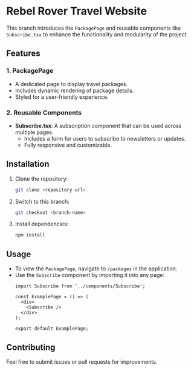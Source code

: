 # Rebel Rover Travel Website

This branch introduces the `PackagePage` and reusable components like `Subscribe.tsx` to enhance the functionality and modularity of the project.

## Features

### 1. **PackagePage**
- A dedicated page to display travel packages.
- Includes dynamic rendering of package details.
- Styled for a user-friendly experience.

### 2. **Reusable Components**
- **Subscribe.tsx**: A subscription component that can be used across multiple pages.
  - Includes a form for users to subscribe to newsletters or updates.
  - Fully responsive and customizable.

## Installation

1. Clone the repository:
   ```bash
   git clone <repository-url>
   ```
2. Switch to this branch:
   ```bash
   git checkout <branch-name>
   ```
3. Install dependencies:
   ```bash
   npm install
   ```

## Usage

- To view the `PackagePage`, navigate to `/packages` in the application.
- Use the `Subscribe` component by importing it into any page:
  ```tsx
  import Subscribe from '../components/Subscribe';

  const ExamplePage = () => (
    <div>
      <Subscribe />
    </div>
  );

  export default ExamplePage;
  ```

## Contributing

Feel free to submit issues or pull requests for improvements.
